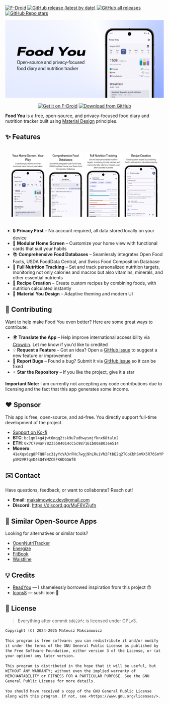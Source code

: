 [![F-Droid](https://img.shields.io/f-droid/v/com.maksimowiczm.foodyou?color=b4eb12&label=F-Droid&logo=fdroid&logoColor=1f78d2)](https://f-droid.org/en/packages/com.maksimowiczm.foodyou)
[![GitHub release (latest by date)](https://img.shields.io/github/v/release/maksimowiczm/FoodYou?color=black&label=Stable&logo=github)](https://github.com/maksimowiczm/FoodYou/releases/latest/)
[![GitHub all releases](https://img.shields.io/github/downloads/maksimowiczm/FoodYou/total?label=Downloads&logo=github)](https://github.com/maksimowiczm/FoodYou/releases/)
[![GitHub Repo stars](https://img.shields.io/github/stars/maksimowiczm/FoodYou?style=flat&logo=data%3Aimage%2Fsvg%2Bxml%3Bbase64%2CPD94bWwgdmVyc2lvbj0iMS4wIiBlbmNvZGluZz0idXRmLTgiPz4KPHN2ZyBoZWlnaHQ9IjI0IiB2aWV3Qm94PSIwIC05NjAgOTYwIDk2MCIgd2lkdGg9IjI0IiB4bWxucz0iaHR0cDovL3d3dy53My5vcmcvMjAwMC9zdmciPgogIDxwYXRoIGQ9Im0zNTQtMjQ3IDEyNi03NiAxMjYgNzctMzMtMTQ0IDExMS05Ni0xNDYtMTMtNTgtMTM2LTU4IDEzNS0xNDYgMTMgMTExIDk3LTMzIDE0M1pNMjMzLTgwbDY1LTI4MUw4MC01NTBsMjg4LTI1IDExMi0yNjUgMTEyIDI2NSAyODggMjUtMjE4IDE4OSA2NSAyODEtMjQ3LTE0OUwyMzMtODBabTI0Ny0zNTBaIiBzdHlsZT0iZmlsbDogcmdiKDI0NSwgMjI3LCA2Nik7Ii8%2BCjwvc3ZnPg%3D%3D&color=%23f8e444)](https://github.com/maksimowiczm/FoodYou/stargazers)

<div align="center">
    <img src="./metadata/en-US/images/featureGraphic.png" alt="Feature Graphic" />
</div>

<div align="center">

[<img src="https://fdroid.gitlab.io/artwork/badge/get-it-on.png" alt="Get it on F-Droid" height="75">](https://f-droid.org/packages/com.maksimowiczm.foodyou)
[<img src="https://s1.ax1x.com/2023/01/12/pSu1a36.png" alt="Download from GitHub" height="75">](https://github.com/maksimowiczm/FoodYou/releases)

</div>

**Food You** is a free, open-source, and privacy-focused food diary and nutrition tracker built
using [Material Design](https://m3.material.io/) principles.

## ✨ Features

<br>

<div align="center">
  <img src="metadata/en-US/images/phoneScreenshots/1.png" width="23%" alt="Modular Home Screen"/>
  <img src="metadata/en-US/images/phoneScreenshots/2.png" width="23%" alt="Comprehensive Food Databases"/>
  <img src="metadata/en-US/images/phoneScreenshots/3.png" width="23%" alt="Full Nutrition Tracking"/>
  <img src="metadata/en-US/images/phoneScreenshots/4.png" width="23%" alt="Recipe Creation"/>
</div>

<br>

- 🔒 **Privacy First** – No account required, all data stored locally on your device
- 🧩 **Modular Home Screen** – Customize your home view with functional cards that suit your habits
- 📚 **Comprehensive Food Databases** – Seamlessly integrates Open Food Facts, USDA FoodData Central,
  and Swiss Food Composition Database
- 🧪 **Full Nutrition Tracking** – Set and track personalized nutrition targets, monitoring not only
  calories and macros but also vitamins, minerals, and other essential nutrients
- 🍲 **Recipe Creation** – Create custom recipes by combining foods, with nutrition calculated
  instantly
- 🎨 **Material You Design** – Adaptive theming and modern UI

## 🤝 Contributing

Want to help make Food You even better? Here are some great ways to contribute:

- 🌍 **Translate the App** – Help improve international accessibility
  via [Crowdin](https://crowdin.com/project/food-you). Let me know if you'd like to credited
- 💡 **Request a Feature** – Got an idea? Open
  a [GitHub issue](https://github.com/maksimowiczm/FoodYou/issues) to suggest a new feature or
  improvement
- 🐞 **Report Bugs** – Found a bug? Submit it
  via [GitHub issue](https://github.com/maksimowiczm/FoodYou/issues) so it can be fixed
- ⭐ **Star the Repository** – If you like the project, give it a star

**Important Note:** I am currently not accepting any code contributions due to licensing and the
fact that this app generates some income.

## ❤️ Sponsor

This app is free, open-source, and ad-free. You directly support full-time development of the
project.

- [Support on Ko-fi](https://ko-fi.com/maksimowiczm)
- **BTC**: `bc1qml4g4jwt6mqq2tsk9u7udhwysmjfknx68taln2`
- **ETH**: `0x7C794aF78235504014cC5c987161b80a803ee514`
- **Monero**:
  `41eXqs6zg8PFQ8Fec3iyYcVA3rFHc7wgj9hLRuiVh2FtbE2q2TGoCbhSmVX5R76SmYPpSM2VR7qmD4SQ4YMZCEFK6DGGWfB`

## ✉️ Contact

Have questions, feedback, or want to collaborate? Reach out!

- **Email**: [maksimowicz.dev@gmail.com](mailto:maksimowicz.dev@gmail.com?subject=Food%20You)
- **Discord**: https://discord.gg/MuF6VZjufn

## 🔄 Similar Open-Source Apps

Looking for alternatives or similar tools?

- [OpenNutriTracker](https://github.com/simonoppowa/OpenNutriTracker)
- [Energize](https://codeberg.org/epinez/Energize)
- [FitBook](https://github.com/brandonp2412/FitBook)
- [Waistline](https://github.com/davidhealey/waistline)

## 💡 Credits

- [ReadYou](https://github.com/Ashinch/ReadYou) — I shamelessly borrowed inspiration from this
  project 🙃
- [Icons8](https://icons8.com) — sushi icon 🍣

## 📜 License

> Everything after commit `bd829fc` is licensed under GPLv3.

```
Copyright (C) 2024-2025 Mateusz Maksimowicz

This program is free software: you can redistribute it and/or modify it under the terms of the GNU General Public License as published by the Free Software Foundation, either version 3 of the License, or (at your option) any later version.

This program is distributed in the hope that it will be useful, but WITHOUT ANY WARRANTY; without even the implied warranty of MERCHANTABILITY or FITNESS FOR A PARTICULAR PURPOSE. See the GNU General Public License for more details.

You should have received a copy of the GNU General Public License along with this program. If not, see <https://www.gnu.org/licenses/>.
```